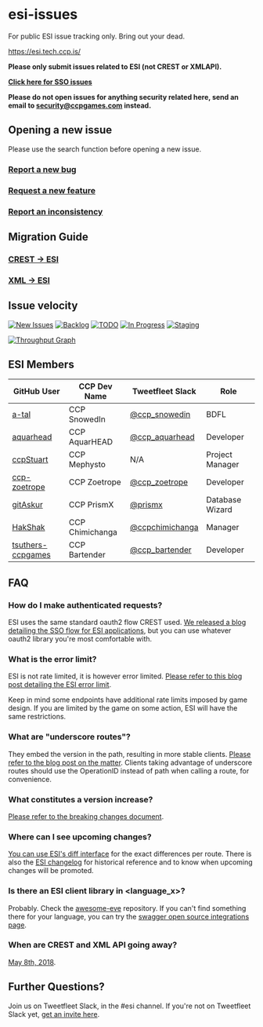 # esi-issues

For public ESI issue tracking only. Bring out your dead.

https://esi.tech.ccp.is/

**Please only submit issues related to ESI (not CREST or XMLAPI).**

**[Click here for SSO issues](https://github.com/ccpgames/sso-issues/issues)**

**Please do not open issues for anything security related here, send an email to security@ccpgames.com instead.**


## Opening a new issue

Please use the search function before opening a new issue.

### [Report a new bug](../../issues/new?template=bug.md)

### [Request a new feature](../../issues/new?template=feature_request.md)

### [Report an inconsistency](../../issues/new?template=inconsistency.md)


## Migration Guide

### [CREST -> ESI](https://ccpgames.github.io/esi-issues/CREST_to_ESI)

### [XML -> ESI](https://ccpgames.github.io/esi-issues/XML_to_ESI)


## Issue velocity

[![New Issues](https://badge.waffle.io/ccpgames/esi-issues.svg?label=new&title=New)](http://waffle.io/ccpgames/esi-issues)
[![Backlog](https://badge.waffle.io/ccpgames/esi-issues.svg?label=backlog&title=Backlog)](http://waffle.io/ccpgames/esi-issues)
[![TODO](https://badge.waffle.io/ccpgames/esi-issues.svg?label=todo&title=TODO)](http://waffle.io/ccpgames/esi-issues)
[![In Progress](https://badge.waffle.io/ccpgames/esi-issues.svg?label=in%20progress&title=In%20Progress)](http://waffle.io/ccpgames/esi-issues)
[![Staging](https://badge.waffle.io/ccpgames/esi-issues.svg?label=staging&title=Staging)](http://waffle.io/ccpgames/esi-issues)

[![Throughput Graph](https://graphs.waffle.io/ccpgames/esi-issues/throughput.svg)](https://waffle.io/ccpgames/esi-issues/metrics/throughput)


## ESI Members

GitHub User | CCP Dev Name | Tweetfleet Slack | Role
------------|--------------|------------------|-----
[a-tal](https://github.com/a-tal) | CCP SnowedIn | [@ccp_snowedin](https://tweetfleet.slack.com/messages/@ccp_snowedin/) | BDFL
[aquarhead](https://github.com/aquarhead) | CCP AquarHEAD | [@ccp_aquarhead](https://tweetfleet.slack.com/messages/@ccp_aquarhead/) | Developer
[ccpStuart](https://github.com/ccpStuart) | CCP Mephysto | N/A | Project Manager
[ccp-zoetrope](https://github.com/ccp-zoetrope) | CCP Zoetrope | [@ccp_zoetrope](https://tweetfleet.slack.com/messages/@ccp_zoetrope/) | Developer
[gitAskur](https://github.com/gitAskur) | CCP PrismX | [@prismx](https://tweetfleet.slack.com/messages/@prismx/) | Database Wizard
[HakShak](https://github.com/hakshak) | CCP Chimichanga | [@ccpchimichanga](https://tweetfleet.slack.com/messages/@ccpchimichanga/) | Manager
[tsuthers-ccpgames](https://github.com/tsuthers-ccpgames) | CCP Bartender | [@ccp_bartender](https://tweetfleet.slack.com/messages/@ccp_bartender/) | Developer


## FAQ

### How do I make authenticated requests?

ESI uses the same standard oauth2 flow CREST used. [We released a blog detailing the SSO flow for ESI applications](https://developers.eveonline.com/blog/article/sso-to-authenticated-calls), but you can use whatever oauth2 library you're most comfortable with.

### What is the error limit?

ESI is not rate limited, it is however error limited. [Please refer to this blog post detailing the ESI error limit](https://developers.eveonline.com/blog/article/esi-error-limits-go-live).

Keep in mind some endpoints have additional rate limits imposed by game design. If you are limited by the game on some action, ESI will have the same restrictions.

### What are "underscore routes"?

They embed the version in the path, resulting in more stable clients. [Please refer to the blog post on the matter](https://developers.eveonline.com/blog/article/esi-best-practices-using-underscore-routes). Clients taking advantage of underscore routes should use the OperationID instead of path when calling a route, for convenience.

### What constitutes a version increase?

[Please refer to the breaking changes document](breaking_changes.md).

### Where can I see upcoming changes?

[You can use ESI's diff interface](https://esi.tech.ccp.is/diff/latest/dev/) for the exact differences per route. There is also the [ESI changelog](changelog.md) for historical reference and to know when upcoming changes will be promoted.

### Is there an ESI client library in &lt;language_x&gt;?

Probably. Check the [awesome-eve](https://github.com/devfleet/awesome-eve) repository. If you can't find something there for your language, you can try the [swagger open source integrations page](https://swagger.io/open-source-integrations/).

### When are CREST and XML API going away?

[May 8th, 2018](https://www.timeanddate.com/countdown/launch?iso=20180508T11&p0=211&msg=CREST+and+XML+API+shutdown&font=slab).


## Further Questions?

Join us on Tweetfleet Slack, in the #esi channel. If you're not on Tweetfleet Slack yet, [get an invite here](https://www.fuzzwork.co.uk/tweetfleet-slack-invites/).
